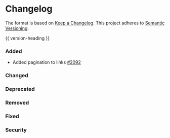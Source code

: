 # Changelog
The format is based on [Keep a Changelog](https://keepachangelog.com/en/1.0.0/).
This project adheres to [Semantic Versioning](https://semver.org/spec/v2.0.0.html).

{{ version-heading }}

### Added
- Added pagination to links [#2092](https://github.com/holochain/holochain-rust/pull/2092)

### Changed

### Deprecated

### Removed

### Fixed

### Security

